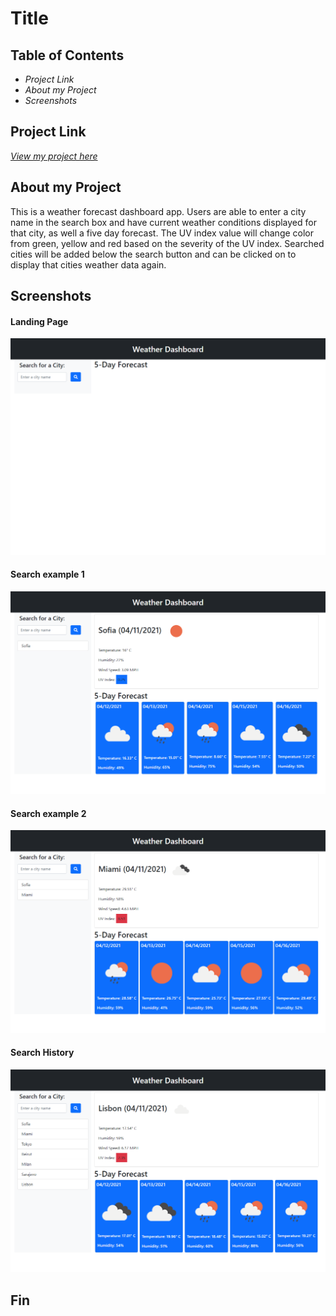 # Title

## Table of Contents

- _Project Link_
- _About my Project_
- _Screenshots_

## Project Link

[_View my project here_](https://misha244.github.io/weather_dashboard)

## About my Project

This is a weather forecast dashboard app. Users are able to enter a city name in the search box and have current weather conditions displayed for that city, as well a five day forecast. The UV index value will change color from green, yellow and red based on the severity of the UV index. Searched cities will be added below the search button and can be clicked on to display that cities weather data again.

## Screenshots

#### Landing Page

![](/assets/images/landing_page.png)

#### Search example 1

![](/assets/images/sofia.png)

#### Search example 2

![](/assets/images/miami.png)

#### Search History

![](/assets/images/searched_list.png)

## Fin
